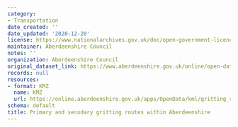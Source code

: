 ```yaml
---
category:
- Transportation
date_created: ''
date_updated: '2020-12-20'
license: https://www.nationalarchives.gov.uk/doc/open-government-licence/version/3/
maintainer: Aberdeenshire Council
notes: ''
organization: Aberdeenshire Council
original_dataset_link: https://www.aberdeenshire.gov.uk/online/open-data/
records: null
resources:
- format: KMZ
  name: KMZ
  url: https://online.aberdeenshire.gov.uk/apps/OpenData/kml/gritting_roads_main_and_secondary.kmz
schema: default
title: Primary and secodary gritting routes within Aberdeenshire
---
```

